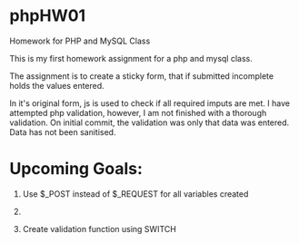 phpHW01
=======

Homework for PHP and MySQL Class

This is my first homework assignment for a php and mysql class.  

The assignment is to create a sticky form, that if submitted incomplete holds the values entered.

In it's original form, js is used to check if all required imputs are met. I have attempted php validation, however,
I am not finished with a thorough validation.  On initial commit, the validation was only that data was entered.  
Data has not been sanitised.

Upcoming Goals:
=================

1. Use $_POST instead of $_REQUEST for all variables created

2. ~~~Figure out how to call variables from forms.php to sucess.php~~

3. Create validation function using SWITCH


